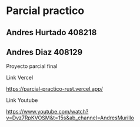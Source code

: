 # Parcial practico

## Andres Hurtado 408218

## Andres Diaz 408129

Proyecto parcial final

Link Vercel

https://parcial-practico-rust.vercel.app/

Link Youtube

https://www.youtube.com/watch?v=Dvz7RpKVOSM&t=15s&ab_channel=AndresMurillo
